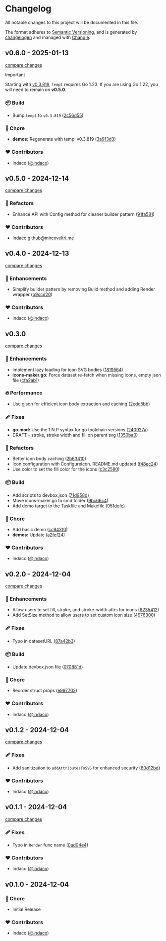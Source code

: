 # Changelog

All notable changes to this project will be documented in this file.

The format adheres to [Semantic Versioning](https://semver.org/spec/v2.0.0.html),
and is generated by [changelogen](https://github.com/unjs/changelogen) and managed with [Changie](https://github.com/miniscruff/changie).

## v0.6.0 - 2025-01-13

[compare changes](https://github.com/indaco/templheroicons/compare/v0.5.0...v0.6.0)

> [!IMPORTANT]
> Starting with [v0.3.819](https://github.com/a-h/templ/releases/tag/v0.3.819), `templ` requires Go 1.23. If you are using Go 1.22, you will need to remain on **v0.5.0**.

### 📦 Build

- Bump `templ` to `v0.3.819` ([2c56d55](https://github.com/indaco/templheroicons/commit/2c56d55))

### 🏡 Chore

- **demos:** Regenerate with templ v0.3.819 ([3a913d3](https://github.com/indaco/templheroicons/commit/3a913d3))

### ❤️ Contributors

- Indaco ([@indaco](http://github.com/indaco))

## v0.5.0 - 2024-12-14

[compare changes](https://github.com/indaco/templheroicons/compare/v0.4.0...v0.5.0)

### 💅 Refactors

- Enhance API with Config method for cleaner builder pattern ([91fa581](https://github.com/indaco/templheroicons/commit/91fa581))

### ❤️ Contributors

- Indaco <github@mircoveltri.me>

## v0.4.0 - 2024-12-13

[compare changes](https://github.com/indaco/templheroicons/compare/v0.3.0...v0.4.0)

### 🚀 Enhancements

- Simplify builder pattern by removing Build method and adding Render wrapper ([b9ccd20](https://github.com/indaco/templheroicons/commit/b9ccd20))

### ❤️ Contributors

- Indaco ([@indaco](http://github.com/indaco))

## v0.3.0

[compare changes](https://github.com/indaco/templheroicons/compare/v0.2.0...v0.3.0)

### 🚀 Enhancements

- Implement lazy loading for icon SVG bodies ([1819564](https://github.com/indaco/templheroicons/commit/1819564))
- **icons-maker.go:** Force dataset re-fetch when missing icons, empty json file ([cfa2ab1](https://github.com/indaco/templheroicons/commit/cfa2ab1))

### 🔥 Performance

- Use gjson for efficient icon body extraction and caching ([2edc5bb](https://github.com/indaco/templheroicons/commit/2edc5bb))

### 🩹 Fixes

- **go.mod:** Use the 1.N.P syntax for go toolchain versions ([240927a](https://github.com/indaco/templheroicons/commit/240927a))
- DRAFT - stroke, stroke width and fill on parent svg ([1350ba0](https://github.com/indaco/templheroicons/commit/1350ba0))

### 💅 Refactors

- Better icon body caching ([2b63410](https://github.com/indaco/templheroicons/commit/2b63410))
- Icon configuration with ConfigureIcon. README.md updated ([f48ec24](https://github.com/indaco/templheroicons/commit/f48ec24))
- Use color to set the fill color for the icons ([c3c2580](https://github.com/indaco/templheroicons/commit/c3c2580))

### 📦 Build

- Add scripts to devbox.json ([71d958d](https://github.com/indaco/templheroicons/commit/71d958d))
- Move icons-maker.go to cmd folder ([9bc66c4](https://github.com/indaco/templheroicons/commit/9bc66c4))
- Add demo target to the Taskfile and Makefile ([951defc](https://github.com/indaco/templheroicons/commit/951defc))

### 🏡 Chore

- Add basic demo ([cc943f0](https://github.com/indaco/templheroicons/commit/cc943f0))
- **demos:** Update ([a2fef24](https://github.com/indaco/templheroicons/commit/a2fef24))

### ❤️ Contributors

- Indaco ([@indaco](http://github.com/indaco))

## v0.2.0 - 2024-12-04

[compare changes](https://github.com/indaco/templheroicons/compare/v0.1.2...v0.2.0)

### 🚀 Enhancements

- Allow users to set fill, stroke, and stroke-width attrs for icons ([6235412](https://github.com/indaco/templheroicons/commit/6235412))
- Add SetSize method to allow users to set custom icon size ([4976300](https://github.com/indaco/templheroicons/commit/4976300))

### 🩹 Fixes

- Typo in datasetURL ([87a42b3](https://github.com/indaco/templheroicons/commit/87a42b3))

### 📦 Build

- Update devbox.json file ([070881d](https://github.com/indaco/templheroicons/commit/070881d))

### 🏡 Chore

- Reorder struct props ([e997702](https://github.com/indaco/templheroicons/commit/e997702))

### ❤️ Contributors

- Indaco ([@indaco](http://github.com/indaco))

## v0.1.2 - 2024-12-04

[compare changes](https://github.com/indaco/templheroicons/compare/v0.1.1...v0.1.2)

### 🩹 Fixes

- Add sanitization to `addAttributesToSVG` for enhanced security ([60d12bd](https://github.com/indaco/templheroicons/commit/60d12bd))

### ❤️ Contributors

- Indaco ([@indaco](http://github.com/indaco))

## v0.1.1 - 2024-12-04

[compare changes](https://github.com/indaco/templheroicons/compare/v0.1.0...v0.1.1)

### 🩹 Fixes

- Typo in `Render` func name ([0ad04e4](https://github.com/indaco/templheroicons/commit/0ad04e4))

### ❤️ Contributors

- Indaco ([@indaco](http://github.com/indaco))

## v0.1.0 - 2024-12-04

### 🏡 Chore

- Initial Release

### ❤️ Contributors

- Indaco ([@indaco](http://github.com/indaco))
